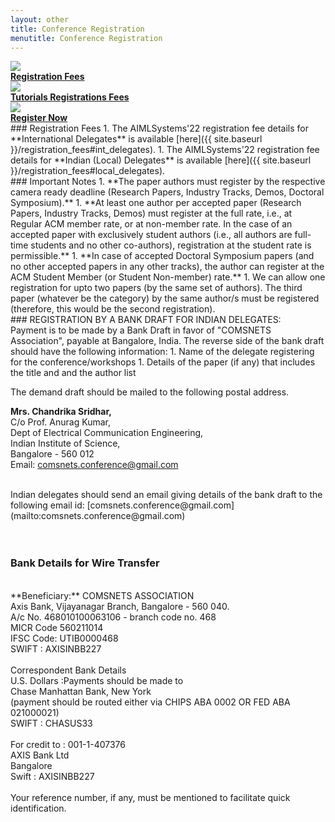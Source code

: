 ```yaml
---
layout: other
title: Conference Registration
menutitle: Conference Registration
---
```


<div class="row">
<div class="off-3 col-2 text-center">
    <a href="{{ site.baseurl }}/registration_fees">
        <img src="{{ site.baseurl }}/images/registration_fees.png">
        <br>
        <label><strong>Registration Fees</strong></label>
    </a>
</div>
<div class="col-2 text-center">
    <a href="{{ site.baseurl }}/registration_fees_tutorials">
        <img src="{{ site.baseurl }}/images/registration_fees.png">
        <br>
        <label><strong>Tutorials Registrations Fees</strong></label>
    </a>
</div>
<div class="col-2 text-center">
    <!-- <a href="https://www.townscript.com/v2/widget/first-international-conference-on-aiml-systems-342034/booking" target="_popup"> -->
        <a href="https://in.eregnow.com/ticketing/aimlsystems2022" target="_popup">
        <img src="{{ site.baseurl }}/images/form.png">
        <br>
        <label><strong>Register Now</strong></label>
    </a>
</div>
</div>


<div markdown=1 class="bd-callout bd-callout-info">
### Registration Fees
1. The AIMLSystems'22 registration fee details for **International Delegates** is available [here]({{ site.baseurl }}/registration_fees#int_delegates).
1. The AIMLSystems'22 registration fee details for **Indian (Local) Delegates** is available [here]({{ site.baseurl }}/registration_fees#local_delegates).
</div>

<div markdown=1 class="bd-callout bd-callout-info">
### Important Notes
1. **The paper authors must register by the respective camera ready deadline (Research Papers, Industry Tracks, Demos, Doctoral Symposium).**
1. **At least one author per accepted paper (Research Papers, Industry Tracks, Demos) must register at the full rate, i.e., at Regular ACM member rate, or at non-member rate. In the case of an accepted paper with exclusively student authors (i.e., all authors are full-time students and no other co-authors), registration at the student rate is permissible.**
1. **In case of accepted Doctoral Symposium papers (and no other accepted papers in any other tracks), the author can register at the ACM Student Member (or Student Non-member) rate.**
1. We can allow one registration for upto two papers (by the same set of authors). The third paper (whatever be the category) by the same author/s must be registered (therefore, this would be the second registration).
</div>

<div markdown=1 class="bd-callout bd-callout-info">
### REGISTRATION BY A BANK DRAFT FOR INDIAN DELEGATES:
<br>
Payment is to be made by a Bank Draft in favor of "COMSNETS Association", payable at Bangalore, India. The reverse side of the bank draft should have the following information:
1. Name of the delegate registering for the conference/workshops
1. Details of the paper (if any) that includes the title and and the author list

<br>

The demand draft should be mailed to the following postal address.

**Mrs. Chandrika Sridhar,** <br>
C/o Prof. Anurag Kumar, <br>
Dept of Electrical Communication Engineering, <br>
Indian Institute of Science, <br>
Bangalore - 560 012 <br>
Email: [comsnets.conference@gmail.com](mailto:comsnets.conference@gmail.com) <br>

<br>
Indian delegates should send an email giving details of the bank draft to the following email id: [comsnets.conference@gmail.com](mailto:comsnets.conference@gmail.com) <br>
<br>
<br>

### Bank Details for Wire Transfer
<br>
**Beneficiary:** COMSNETS ASSOCIATION <br>
Axis Bank, Vijayanagar Branch, Bangalore - 560 040. <br>
A/c No. 468010100063106 - branch code no. 468 <br>
MICR Code 560211014 <br>
IFSC Code: UTIB0000468 <br>
SWIFT : AXISINBB227 <br>
<br>
Correspondent Bank Details <br>
U.S. Dollars :Payments should be made to <br>
Chase Manhattan Bank, New York <br>
(payment should be routed either via CHIPS ABA 0002 OR FED ABA 021000021) <br>
SWIFT : CHASUS33 <br>
<br>
For credit to : 001-1-407376 <br>
AXIS Bank Ltd <br>
Bangalore <br>
Swift : AXISINBB227 <br>
<br>
Your reference number, if any, must be mentioned to facilitate quick identification.

</div>
